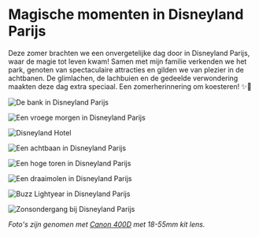 # Magische momenten in Disneyland Parijs

Deze zomer brachten we een onvergetelijke dag door in Disneyland Parijs, waar de magie tot leven kwam! Samen met mijn familie verkenden we het park, genoten van spectaculaire attracties en gilden we van plezier in de achtbanen. De glimlachen, de lachbuien en de gedeelde verwondering maakten deze dag extra speciaal. Een zomerherinnering om koesteren! ✨🎢

![De bank in Disneyland Parijs](https://imagekit.rohan-10.workers.dev?url=https://ik.imagekit.io/rhn00jwt/tr:w-900/2019-08-08-disneyland-parijs/disneyparijs-1.jpg)

![Een vroege morgen in Disneyland Parijs](https://imagekit.rohan-10.workers.dev?url=https://ik.imagekit.io/rhn00jwt/tr:w-900/2019-08-08-disneyland-parijs/disneyparijs-2.jpg)

![Disneyland Hotel](https://imagekit.rohan-10.workers.dev?url=https://ik.imagekit.io/rhn00jwt/tr:w-900/2019-08-08-disneyland-parijs/disneyparijs-3.jpg)

![Een achtbaan in Disneyland Parijs](https://imagekit.rohan-10.workers.dev?url=https://ik.imagekit.io/rhn00jwt/tr:w-900/2019-08-08-disneyland-parijs/disneyparijs-4.jpg)

![Een hoge toren in Disneyland Parijs](https://imagekit.rohan-10.workers.dev?url=https://ik.imagekit.io/rhn00jwt/tr:w-900/2019-08-08-disneyland-parijs/disneyparijs-5.jpg)

![Een draaimolen in Disneyland Parijs](https://imagekit.rohan-10.workers.dev?url=https://ik.imagekit.io/rhn00jwt/tr:w-900/2019-08-08-disneyland-parijs/disneyparijs-6.jpg)

![Buzz Lightyear in Disneyland Parijs](https://imagekit.rohan-10.workers.dev?url=https://ik.imagekit.io/rhn00jwt/tr:w-900/2019-08-08-disneyland-parijs/disneyparijs-7.jpg)

![Zonsondergang bij Disneyland Parijs](https://imagekit.rohan-10.workers.dev?url=https://ik.imagekit.io/rhn00jwt/tr:w-900/2019-08-08-disneyland-parijs/disneyparijs-8.jpg)

_Foto's zijn genomen met [Canon 400D](../over-mij.md) met 18-55mm kit lens._
